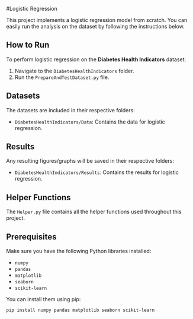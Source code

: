 #Logistic Regression

This project implements a logistic regression model from scratch. You can easily run the analysis on the dataset by following the instructions below.

## How to Run
To perform logistic regression on the **Diabetes Health Indicators** dataset:
1. Navigate to the `DiabetesHealthIndicators` folder.
2. Run the `PrepareAndTestDataset.py` file.


## Datasets
The datasets are included in their respective folders:
- `DiabetesHealthIndicators/Data`: Contains the data for logistic regression.

## Results
Any resulting figures/graphs will be saved in their respective folders:
- `DiabetesHealthIndicators/Results`: Contains the results for logistic regression.

## Helper Functions
The `Helper.py` file contains all the helper functions used throughout this project.

## Prerequisites
Make sure you have the following Python libraries installed:
- `numpy`
- `pandas`
- `matplotlib`
- `seaborn`
- `scikit-learn`

You can install them using pip:
```bash
pip install numpy pandas matplotlib seaborn scikit-learn
